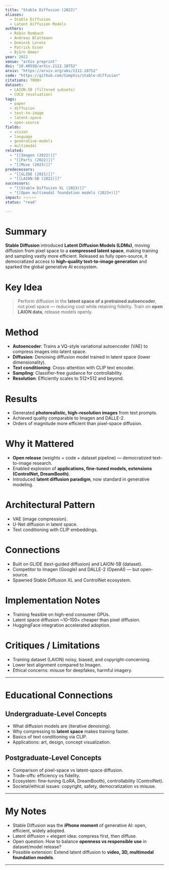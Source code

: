 ```yaml
---
title: "Stable Diffusion (2022)"
aliases:
  - Stable Diffusion
  - Latent Diffusion Models
authors:
  - Robin Rombach
  - Andreas Blattmann
  - Dominik Lorenz
  - Patrick Esser
  - Björn Ommer
year: 2022
venue: "arXiv preprint"
doi: "10.48550/arXiv.2112.10752"
arxiv: "https://arxiv.org/abs/2112.10752"
code: "https://github.com/CompVis/stable-diffusion"
citations: 7000+
dataset:
  - LAION-5B (filtered subsets)
  - COCO (evaluation)
tags:
  - paper
  - diffusion
  - text-to-image
  - latent-space
  - open-source
fields:
  - vision
  - language
  - generative-models
  - multimodal
related:
  - "[[Imagen (2022)]]"
  - "[[Parti (2022)]]"
  - "[[Muse (2023)]]"
predecessors:
  - "[[GLIDE (2021)]]"
  - "[[LAION-5B (2022)]]"
successors:
  - "[[Stable Diffusion XL (2023)]]"
  - "[[Open multimodal foundation models (2023+)]]"
impact: ⭐⭐⭐⭐⭐
status: "read"

---
```


# Summary
**Stable Diffusion** introduced **Latent Diffusion Models (LDMs)**, moving diffusion from pixel space to a **compressed latent space**, making training and sampling vastly more efficient. Released as fully open-source, it democratized access to **high-quality text-to-image generation** and sparked the global generative AI ecosystem.

# Key Idea
> Perform diffusion in the **latent space of a pretrained autoencoder**, not pixel space — reducing cost while retaining fidelity. Train on **open LAION data**, release models openly.

# Method
- **Autoencoder**: Trains a VQ-style variational autoencoder (VAE) to compress images into latent space.  
- **Diffusion**: Denoising diffusion model trained in latent space (lower dimensionality).  
- **Text conditioning**: Cross-attention with CLIP text encoder.  
- **Sampling**: Classifier-free guidance for controllability.  
- **Resolution**: Efficiently scales to 512×512 and beyond.  

# Results
- Generated **photorealistic, high-resolution images** from text prompts.  
- Achieved quality comparable to Imagen and DALLE-2.  
- Orders of magnitude more efficient than pixel-space diffusion.  

# Why it Mattered
- **Open release** (weights + code + dataset pipeline) — democratized text-to-image research.  
- Enabled explosion of **applications, fine-tuned models, extensions (ControlNet, DreamBooth)**.  
- Introduced **latent diffusion paradigm**, now standard in generative modeling.  

# Architectural Pattern
- VAE (image compression).  
- U-Net diffusion in latent space.  
- Text conditioning with CLIP embeddings.  

# Connections
- Built on GLIDE (text-guided diffusion) and LAION-5B (dataset).  
- Competitor to Imagen (Google) and DALLE-2 (OpenAI) — but open-source.  
- Spawned Stable Diffusion XL and ControlNet ecosystem.  

# Implementation Notes
- Training feasible on high-end consumer GPUs.  
- Latent space diffusion ~10–100× cheaper than pixel diffusion.  
- HuggingFace integration accelerated adoption.  

# Critiques / Limitations
- Training dataset (LAION) noisy, biased, and copyright-concerning.  
- Lower text alignment compared to Imagen.  
- Ethical concerns: misuse for deepfakes, harmful imagery.  

---

# Educational Connections

## Undergraduate-Level Concepts
- What diffusion models are (iterative denoising).  
- Why compressing to **latent space** makes training faster.  
- Basics of text conditioning via CLIP.  
- Applications: art, design, concept visualization.  

## Postgraduate-Level Concepts
- Comparison of pixel-space vs latent-space diffusion.  
- Trade-offs: efficiency vs fidelity.  
- Ecosystem: fine-tuning (LoRA, DreamBooth), controllability (ControlNet).  
- Societal/ethical issues: copyright, safety, democratization vs misuse.  

---

# My Notes
- Stable Diffusion was the **iPhone moment** of generative AI: open, efficient, widely adopted.  
- Latent diffusion = elegant idea: compress first, then diffuse.  
- Open question: How to balance **openness vs responsible use** in dataset/model release?  
- Possible extension: Extend latent diffusion to **video, 3D, multimodal foundation models**.  

---
